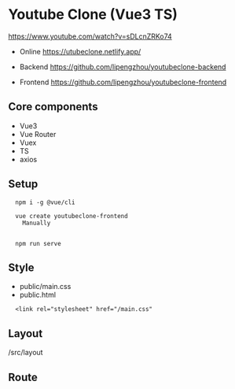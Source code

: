 # Youtube Clone (Vue3 TS)
https://www.youtube.com/watch?v=sDLcnZRKo74

- Online https://utubeclone.netlify.app/

- Backend https://github.com/lipengzhou/youtubeclone-backend

- Frontend https://github.com/lipengzhou/youtubeclone-frontend



## Core components
- Vue3
- Vue Router
- Vuex
- TS
- axios


## Setup
```
  npm i -g @vue/cli

  vue create youtubeclone-frontend
    Manually


  npm run serve
```


## Style
- public/main.css
- public.html
```
  <link rel="stylesheet" href="/main.css"
```


## Layout
/src/layout



## Route